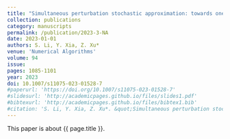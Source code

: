 ```yaml
---
title: "Simultaneous perturbation stochastic approximation: towards one-measurement per iteration"
collection: publications
category: manuscripts
permalink: /publication/2023-3-NA
date: 2023-01-01
authors: S. Li, Y. Xia, Z. Xu*
venue: 'Numerical Algorithms'
volume: 94
issue:
pages: 1085-1101
year: 2023
doi: 10.1007/s11075-023-01528-7
#paperurl: 'https://doi.org/10.1007/s11075-023-01528-7'
#slidesurl: 'http://academicpages.github.io/files/slides1.pdf'
#bibtexurl: 'http://academicpages.github.io/files/bibtex1.bib'
#citation: 'S. Li, Y. Xia, Z. Xu*. &quot;Simultaneous perturbation stochastic approximation: towards one-measurement per iteration.&quot; <i>Numerical Algorithms</i>. 94:1085-1101, 2023. https://doi.org/10.1007/s11075-023-01528-7'
---
```


This paper is about {{ page.title }}.
